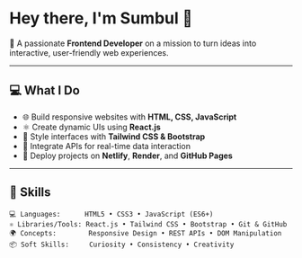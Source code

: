 # Hey there, I'm Sumbul 👋

🎯 A passionate **Frontend Developer** on a mission to turn ideas into interactive, user-friendly web experiences.  


---

## 💻 What I Do

- 🌐 Build responsive websites with **HTML, CSS, JavaScript**
- ⚛️ Create dynamic UIs using **React.js**
- 🎨 Style interfaces with **Tailwind CSS & Bootstrap**
- 🔗 Integrate APIs for real-time data interaction
- 🚀 Deploy projects on **Netlify**, **Render**, and **GitHub Pages**

---


## 🧠 Skills

```text
💻 Languages:      HTML5 • CSS3 • JavaScript (ES6+)
⚛️ Libraries/Tools: React.js • Tailwind CSS • Bootstrap • Git & GitHub
🌍 Concepts:        Responsive Design • REST APIs • DOM Manipulation
📦 Soft Skills:     Curiosity • Consistency • Creativity


